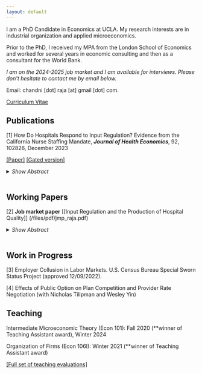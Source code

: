 ```yaml
---
layout: default
---
```


I am a PhD Candidate in Economics at UCLA. My research interests are in industrial organization and applied microeconomics. 

Prior to the PhD, I received my MPA from the London School of Economics and worked for several years in economic consulting and then as a consultant for the World Bank.

_I am on the 2024-2025 job market and I am available for interviews. Please don't hesitate to contact me by email below._

Email: chandni [dot] raja [at] gmail [dot] com.

[Curriculum Vitae](./files/cv/chandni_cv.pdf)

## Publications

[1] How Do Hospitals Respond to Input Regulation? Evidence from the California Nurse Staffing Mandate, **_Journal of Health Economics_**, 92, 102826, December 2023

 [[Paper]](/files/pdf/how_do_hospitals_respond_raja_110623.pdf) [[Gated version]](https://www.sciencedirect.com/science/article/pii/S0167629623001030)

<details>
<summary><i>Show Abstract</i></summary> <i>Abstract:</i> Mandated minimum nurse-to-patient ratios have been the subject of active debate in the U.S. for over twenty years and are under legislative consideration today in several states and at the federal level. This paper uses the 1999 California nurse staffing mandate as an empirical setting to estimate the causal effects of minimum ratios on hospitals. Minimum ratios led to a 58 minute increase in nursing time per patient day and 9 percent increase in the wage bill per patient day in the general medical/surgical acute care unit among treated hospitals. Hospitals responded on several margins: increased their use of lower-licensed and younger nurses, reduced capacity by 16 beds (14 percent), and increased bed utilization rates by 0.045 points (8 percent). Using administrative data on discharges for acute myocardial infarction (AMI), I find a significant reduction in length of stay (5 percent) and no effect on the 30-day all-cause readmission rate. The null effect on readmissions suggests that length of stay declined not because hospitals were discharging AMI patients ``quicker and sicker", rather, AMI patients recovered more quickly due to an improvement in care quality per day. 
</details>

<br/>

## Working Papers

[2] **Job market paper** [[Input Regulation and the Production of Hospital Quality]] (/files/pdf/jmp_raja.pdf) 

<details>
<summary><i>Show Abstract</i></summary> <i>Abstract:</i> This paper estimates a value-added production model for hospital quality in three factors -- nurse labor, physician labor, and patient health -- using quasi-experimental variation from the 1999 California nurse staffing mandate to identify the production primitives. I find nurses and physicians to be highly complementary (near Leontief) in production and nurses per patient and patient health to be substitutable. I show that minimum nurse-to-patient ratios that do not account for the complementarities increase healthcare labor costs by 1.4 percent holding quality constant amounting to \$24 million in costs across hospitals affected by the mandate. My findings indicate that regulation targeting a single input can be especially misallocative when the complementary input is inelastically supplied. On average, I do not find evidence of across-hospital misallocation of nurses to low productivity hospitals due to ratio regulation -- low staffing hospitals are as productive as their high staffing neighbors.  
</details>

<br/>

## Work in Progress

[3] Employer Collusion in Labor Markets. U.S. Census Bureau Special Sworn Status Project (approved 12/09/2022).

[4] Effects of Public Option on Plan Competition and Provider Rate Negotiation (with Nicholas Tilipman and Wesley Yin)

## Teaching

Intermediate Microeconomic Theory (Econ 101): Fall 2020 (**winner of Teaching Assistant award), Winter 2024

Organization of Firms (Econ 106I): Winter 2021 (**winner of Teaching Assistant award)

 [[Full set of teaching evaluations]](/files/teaching/RAJA_C._full_evaluations.pdf)

<!--
Text can be **bold**, _italic_, or ~~strikethrough~~.

[Link to another page](./another-page.html).

There should be whitespace between paragraphs.

There should be whitespace between paragraphs. We recommend including a README, or a file with information about your project.

# Header 1

This is a normal paragraph following a header. GitHub is a code hosting platform for version control and collaboration. It lets you and others work together on projects from anywhere.

## Header 2

> This is a blockquote following a header.
>
> When something is important enough, you do it even if the odds are not in your favor.

### Header 3

```js
// Javascript code with syntax highlighting.
var fun = function lang(l) {
  dateformat.i18n = require('./lang/' + l)
  return true;
}
```

```ruby
# Ruby code with syntax highlighting
GitHubPages::Dependencies.gems.each do |gem, version|
  s.add_dependency(gem, "= #{version}")
end
```

#### Header 4

*   This is an unordered list following a header.
*   This is an unordered list following a header.
*   This is an unordered list following a header.

##### Header 5

1.  This is an ordered list following a header.
2.  This is an ordered list following a header.
3.  This is an ordered list following a header.

###### Header 6

| head1        | head two          | three |
|:-------------|:------------------|:------|
| ok           | good swedish fish | nice  |
| out of stock | good and plenty   | nice  |
| ok           | good `oreos`      | hmm   |
| ok           | good `zoute` drop | yumm  |

### There's a horizontal rule below this.

* * *

### Here is an unordered list:

*   Item foo
*   Item bar
*   Item baz
*   Item zip

### And an ordered list:

1.  Item one
1.  Item two
1.  Item three
1.  Item four

### And a nested list:

- level 1 item
  - level 2 item
  - level 2 item
    - level 3 item
    - level 3 item
- level 1 item
  - level 2 item
  - level 2 item
  - level 2 item
- level 1 item
  - level 2 item
  - level 2 item
- level 1 item

### Small image

![Octocat](https://github.githubassets.com/images/icons/emoji/octocat.png)

### Large image

![Branching](https://guides.github.com/activities/hello-world/branching.png)


### Definition lists can be used with HTML syntax.

<dl>
<dt>Name</dt>
<dd>Godzilla</dd>
<dt>Born</dt>
<dd>1952</dd>
<dt>Birthplace</dt>
<dd>Japan</dd>
<dt>Color</dt>
<dd>Green</dd>
</dl>

```
Long, single-line code blocks should not wrap. They should horizontally scroll if they are too long. This line should be long enough to demonstrate this.
```

```
The final element.
```
-->
